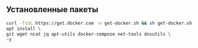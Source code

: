 ## Установленные пакеты
```bash
curl -fsSL https://get.docker.com -o get-docker.sh && sh get-docker.sh
apt install \
git wget ncat jq apt-utils docker-compose net-tools dnsutils \
-y
```